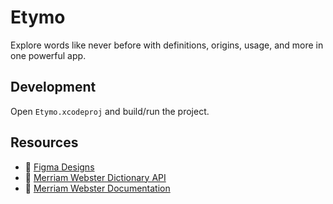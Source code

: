 # Etymo

Explore words like never before with definitions, origins, usage, and more in one powerful app.

## Development

Open `Etymo.xcodeproj` and build/run the project.

## Resources

- 🎨 [Figma Designs](https://www.figma.com/design/Edqid3ps1vdztSLTrzo5Fq/Etymo?node-id=0-1&t=Vs8GlF9mtC4CZoUX-1)
- 📖 [Merriam Webster Dictionary API](https://dictionaryapi.com/products/api-collegiate-dictionary)
- 📖 [Merriam Webster Documentation](https://dictionaryapi.com/products/json)
